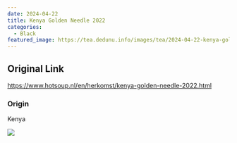 ```yaml
---
date: 2024-04-22
title: Kenya Golden Needle 2022
categories:
  - Black
featured_image: https://tea.dedunu.info/images/tea/2024-04-22-kenya-golden-needle-1.jpeg
---
```


## Original Link

<https://www.hotsoup.nl/en/herkomst/kenya-golden-needle-2022.html>

### Origin

Kenya

![](https://tea.dedunu.info/images/tea/2024-04-22-kenya-golden-needle-2.jpeg)